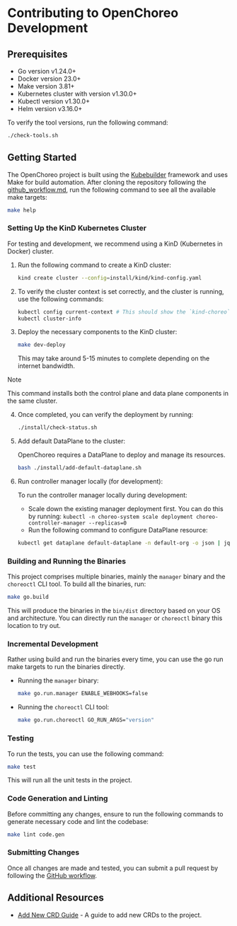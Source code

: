 # Contributing to OpenChoreo Development

## Prerequisites

- Go version v1.24.0+
- Docker version 23.0+
- Make version 3.81+
- Kubernetes cluster with version v1.30.0+
- Kubectl version v1.30.0+
- Helm version v3.16.0+


To verify the tool versions, run the following command:
   ```sh
   ./check-tools.sh
   ```

## Getting Started

The OpenChoreo project is built using the [Kubebuilder](https://book.kubebuilder.io/) framework and uses Make for build automation.
After cloning the repository following the [github_workflow.md](github_workflow.md), run the following command to see all the available make targets:

```sh
make help
```

### Setting Up the KinD Kubernetes Cluster

For testing and development, we recommend using a KinD (Kubernetes in Docker) cluster.

1. Run the following command to create a KinD cluster:

   ```sh
   kind create cluster --config=install/kind/kind-config.yaml
   ```

2. To verify the cluster context is set correctly, and the cluster is running, use the following commands:

   ```sh
   kubectl config current-context # This should show the `kind-choreo` as the current context
   kubectl cluster-info
   ```
   
3. Deploy the necessary components to the KinD cluster:

   ```sh
   make dev-deploy
   ```
   This may take around 5-15 minutes to complete depending on the internet bandwidth.

> [!NOTE]
> This command installs both the control plane and data plane components in the same cluster.

4. Once completed, you can verify the deployment by running:

   ```sh
   ./install/check-status.sh
   ```

5. Add default DataPlane to the cluster:

    OpenChoreo requires a DataPlane to deploy and manage its resources.

   ```sh
   bash ./install/add-default-dataplane.sh
   ```

6. Run controller manager locally (for development):
    
   To run the controller manager locally during development:

   - Scale down the existing manager deployment first. You can do this by running: `kubectl -n choreo-system scale deployment choreo-controller-manager --replicas=0`
   - Run the following command to configure DataPlane resource:
   
   ```sh
   kubectl get dataplane default-dataplane -n default-org -o json | jq --arg url "$(kubectl config view --raw -o jsonpath="{.clusters[?(@.name=='kind-choreo')].cluster.server}")" '.spec.kubernetesCluster.credentials.apiServerURL = $url' | kubectl apply -f -
   ```

### Building and Running the Binaries

This project comprises multiple binaries, mainly the `manager` binary and the `choreoctl` CLI tool.
To build all the binaries, run:

```sh
make go.build
```

This will produce the binaries in the `bin/dist` directory based on your OS and architecture.
You can directly run the `manager` or `choreoctl` binary this location to try out.

### Incremental Development

Rather using build and run the binaries every time, you can use the go run make targets to run the binaries directly.

- Running the `manager` binary:
  ```sh
  make go.run.manager ENABLE_WEBHOOKS=false
  ```

- Running the `choreoctl` CLI tool:
  ```sh
  make go.run.choreoctl GO_RUN_ARGS="version"
  ```
  
### Testing

To run the tests, you can use the following command:

```sh
make test
```
This will run all the unit tests in the project.


### Code Generation and Linting

Before committing any changes, ensure to run the following commands to generate necessary code and lint the codebase:

 ```sh
 make lint code.gen
 ```

### Submitting Changes

Once all changes are made and tested, you can submit a pull request by following the [GitHub workflow](github_workflow.md).

## Additional Resources

- [Add New CRD Guide](adding-new-crd.md) - A guide to add new CRDs to the project.
